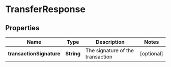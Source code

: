 

# TransferResponse


## Properties

Name | Type | Description | Notes
------------ | ------------- | ------------- | -------------
**transactionSignature** | **String** | The signature of the transaction |  [optional]



